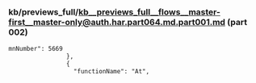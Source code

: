 ### kb/previews_full/kb__previews_full__flows__master-first__master-only@auth.har.part064.md.part001.md (part 002)

```md
mnNumber": 5669
                },
                {
                  "functionName": "At",
```

```
